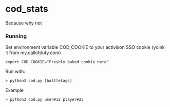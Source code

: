 # cod_stats
Because why not
### Running
Set environment variable COD_COOKIE to your activison SSO cookie (yoink it from my.callofduty.com)
```
export COD_COOKIE="Freshly baked cookie here"
```
Run with:
```
> python3 cod.py [battletags]
```
Example 
```
> python3 cod.py user#12 player#23
```
